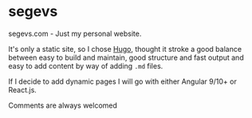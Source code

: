 # segevs
segevs.com - Just my personal website. 

It's only a static site, so I chose [Hugo](https://gohugo.io/), thought it stroke a good balance between easy to build and maintain, good structure and fast output and easy to add content by way of adding `.md` files.

If I decide to add dynamic pages I will go with either Angular 9/10+ or React.js.


Comments are always welcomed